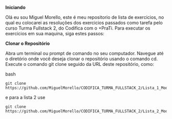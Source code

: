 **Iniciando**

Olá eu sou Miguel Morello, este é meu repositorio de lista de exercicios, no qual eu colocarei as resoluções dos exercicios passados como tarefa pelo curso Turma Fullstack 2,  do Codifica com o +PraTi.
Para executar os exercicios em sua maquina, siga estes passos:

**Clonar o Repositório**

Abra um terminal ou prompt de comando no seu computador.
Navegue até o diretório onde você deseja clonar o repositório usando o comando cd.
Execute o comando git clone seguido da URL deste repositório, como:

bash
```
git clone https://github.com/MiguelMorello/CODIFICA_TURMA_FULLSTACK_2/Lista_1_Modulo1.js
```
 e para a lista 2 use 
```
git clone https://github.com/MiguelMorello/CODIFICA_TURMA_FULLSTACK_2/Lista_2_Modulo1.js
```
